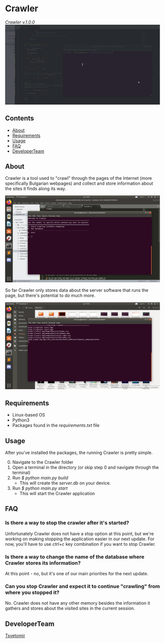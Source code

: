 # Crawler

*Crawler v.1.0.0*
<img src ="images/crawler.gif">

## Contents
- [About](#about)
- [Requirements](#requirements)
- [Usage](#usage)
- [FAQ](#faq)
- [DeveloperTeam](#developerteam)

## About
Crawler is a tool used to "crawl" through the pages of the Internet 
(more specifically Bulgarian webpages) and collect and store information 
about the sites it finds along its way.

<img src ="images/crawler_menu.png">

So far Crawler only stores data about the server software that runs the 
page, but there's potential to do much more.

<img src ="images/crawler_start.png">


## Requirements
- Linux-based OS
- Python3
- Packages found in the *requirements.txt* file

## Usage
After you've installed the packages, the running Crawler is pretty simple.

0. Navigate to the Crawler folder
1. Open a terminal in the directory 
   (or skip step 0 and navigate through the terminal)
2. Run *$ python main.py build*
   - This will create the *server.db* on your device.
3. Run *$ python main.py start*
   - This will start the Crawler application 


## FAQ
### Is there a way to stop the crawler after it's started?
Unfortunately Crawler does not have a stop option at this point,
but we're working on making stopping the application easier in
our next update.
For now, you'll have to use *ctrl+c* key combination if you want
to stop Crawler.

### Is there a way to change the name of the database where Crawler stores its information? 
At this point - no, but it's one of our main priorities for the next update.

### Can you stop Crawler and expect it to continue "crawling" from where you stopped it?
No. Crawler does not have any other memory besides the information it gathers and stores
about the visited sites in the current session.

## DeveloperTeam

[Tsvetomir](https://github.com/TsvetomirTsvetkov)

